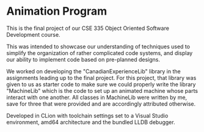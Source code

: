 # Animation Program

This is the final project of our CSE 335 Object Oriented Software Development course.

This was intended to showcase our understanding of techniques used to simplify the organization of rather complicated code systems, and display our ability to implement code based
on pre-planned designs.

We worked on developing the "CanadianExperienceLib" library in the assignments leading up to the final project. For this project, that library was given to us as starter code to 
make sure we could properly write the library "MachineLib" which is the code to set up an animated machine whose parts interact with one another. All classes in MachineLib were 
written by me, save for three that were provided and are accordingly attributed otherwise. 

Developed in CLion with toolchain settings set to a Visual Studio environment, amd64 architecture and the bundled LLDB debugger.
